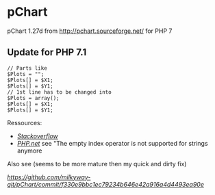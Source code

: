 # pChart
pChart 1.27d from http://pchart.sourceforge.net/ for PHP 7

## Update for PHP 7.1

``` 
// Parts like 
$Plots = "";
$Plots[] = $X1;
$Plots[] = $Y1;
// 1st line has to be changed into
$Plots = array();
$Plots[] = $X1;
$Plots[] = $Y1;
```

Ressources:

* *[Stackoverflow](https://stackoverflow.com/questions/5879675/problem-with-fatal-error-operator-not-supported-for-strings-in/5879729)*
* *[PHP.net](https://www.php.net/manual/de/migration71.incompatible.php)*
  see "The empty index operator is not supported for strings anymore

Also see (seems to be more mature then my quick and dirty fix)

*https://github.com/milkyway-git/pChart/commit/f330e9bbc1ec79234b646e42a916a4d4493ea90e*